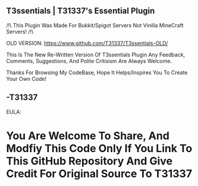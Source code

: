 T3ssentials | T31337's Essential Plugin 
-----
 
/!\ This Plugin Was Made For Bukkit/Spigot Servers Not Vinilla MineCraft Servers! /!\

OLD VERSION:
https://www.github.com/T31337/T3ssentials-OLD/

This Is The New Re-Written Version Of T3ssentials Plugin
Any Feedback, Comments, Suggestions, And Polite Critisism Are Always Welcome.

Thanks For Browsing My CodeBase, Hope It Helps/Inspires You To Create Your Own Code!

-T31337
-----
 
EULA:

  You Are Welcome To Share, And Modfiy This Code Only If You Link To This GitHub Repository And Give Credit For Original Source To T31337
=====
